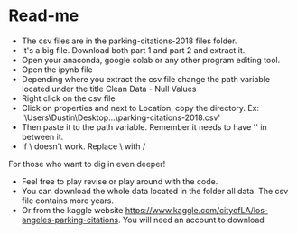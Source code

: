 # Read-me

- The csv files are in the parking-citations-2018 files folder.
- It's a big file. Download both part 1 and part 2 and extract it.
- Open your anaconda, google colab or any other program editing tool. 
- Open the ipynb file
- Depending where you extract the csv file change the path variable located under the title Clean Data - Null Values
- Right click on the csv file
- Click on properties and next to Location, copy the directory. Ex: '\Users\Dustin\Desktop...\parking-citations-2018.csv'
- Then paste it to the path variable. Remember it needs to have '' in between it.
- If \ doesn't work. Replace \ with / 

For those who want to dig in even deeper!
- Feel free to play revise or play around with the code.
- You can download the whole data located in the folder all data. The csv file contains more years.
- Or from the kaggle website https://www.kaggle.com/cityofLA/los-angeles-parking-citations. You will need an account to download
